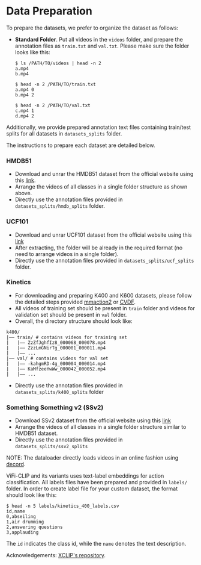 

# Data Preparation

To prepare the datasets, we prefer to organize the dataset as follows:

-  **Standard Folder**. Put all videos in the `videos` folder, and prepare the annotation files as `train.txt` and `val.txt`. Please make sure the folder looks like this:
    ```Shell
    $ ls /PATH/TO/videos | head -n 2
    a.mp4
    b.mp4

    $ head -n 2 /PATH/TO/train.txt
    a.mp4 0
    b.mp4 2

    $ head -n 2 /PATH/TO/val.txt
    c.mp4 1
    d.mp4 2
    ```

Additionally, we provide prepared annotation text files containing train/test splits for all datasets in `datasets_splits` folder.


The instructions to prepare each dataset are detailed below. 

### HMDB51
- Download and unrar the HMDB51 dataset from the official website using this [link](http://serre-lab.clps.brown.edu/wp-content/uploads/2013/10/hmdb51_org.rar).
- Arrange the videos of all classes in a single folder structure as shown above.
- Directly use the annotation files provided in `datasets_splits/hmdb_splits` folder.



### UCF101
- Download and unrar UCF101 dataset from the official website using this [link]()
- After extracting, the folder will be already in the required format (no need to arrange videos in a single folder).
- Directly use the annotation files provided in `datasets_splits/ucf_splits` folder.


### Kinetics
- For downloading and preparing K400 and K600 datasets, please follow the detailed steps provided [mmaction2](https://github.com/open-mmlab/mmaction2/blob/master/tools/data/kinetics/README.md) or [CVDF](https://github.com/cvdfoundation/kinetics-dataset).
- All videos of training set should be present in `train` folder and videos for validation set should be present in `val` folder.
- Overall, the directory structure should look like:
```
k400/
|–– train/ # contains videos for training set
|   |–– ZzZfJghfIz8_000068_000078.mp4
|   |–– ZzzLmGNirTg_000001_000011.mp4
|   |–– ...
|–– val/ # contains videos for val set
|   |–– -kahgmRD-4g_000004_000014.mp4
|   |–– KaMfzeeYwWw_000042_000052.mp4
|   |–– ...
```
- Directly use the annotation files provided in `datasets_splits/k400_splits` folder


### Something Something v2 (SSv2)
- Download SSv2 dataset from the official website using this [link](https://developer.qualcomm.com/software/ai-datasets/something-something)
- Arrange the videos of all classes in a single folder structure similar to HMDB51 dataset.
- Directly use the annotation files provided in `datasets_splits/ssv2_splits`

NOTE: The dataloader directly loads videos in an online fashion using [decord](https://github.com/dmlc/decord).

ViFi-CLIP and its variants uses text-label embeddings for action classification. All labels files have been prepared and provided in `labels/` folder.
In order to create label file for your custom dataset, the format should look like this:
```Shell
$ head -n 5 labels/kinetics_400_labels.csv
id,name
0,abseiling
1,air drumming
2,answering questions
3,applauding
```
The `id` indicates the class id, while the `name` denotes the text description.


Acknowledgements: [XCLIP's repository](https://github.com/microsoft/VideoX/tree/master/X-CLIP).